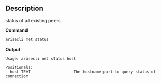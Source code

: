## Description
status of all existing peers

**Command**

```sh
arisecli net status
```
**Output**

```console
Usage: arisecli net status host

Positionals:
  host TEXT                   The hostname:port to query status of connection
```
